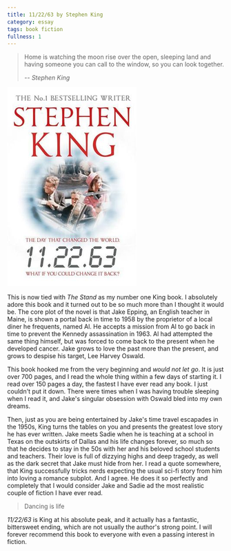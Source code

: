 ```yaml
---
title: 11/22/63 by Stephen King
category: essay
tags: book fiction
fullness: 1
---
```


> Home is watching the moon rise over the open, sleeping land and having someone you can call to the window, so you can look together.
>
> <cite>-- Stephen King</cite>

![11/22/63](/assets/112263.jpg)

This is now tied with _The Stand_ as my number one King book. I absolutely adore this book and it turned out to be so much more than I thought it would be. The core plot of the novel is that Jake Epping, an English teacher in Maine, is shown a portal back in time to 1958 by the proprietor of a local diner he frequents, named Al. He accepts a mission from Al to go back in time to prevent the Kennedy assassination in 1963. Al had attempted the same thing himself, but was forced to come back to the present when he developed cancer. Jake grows to love the past more than the present, and grows to despise his target, Lee Harvey Oswald.

This book hooked me from the very beginning and _would not let go_. It is just over 700 pages, and I read the whole thing within a few days of starting it. I read over 150 pages a day, the fastest I have ever read any book. I just couldn't put it down. There were times when I was having trouble sleeping when I read it, and Jake's singular obsession with Oswald bled into my own dreams.

Then, just as you are being entertained by Jake's time travel escapades in the 1950s, King turns the tables on you and presents the greatest love story he has ever written. Jake meets Sadie when he is teaching at a school in Texas on the outskirts of Dallas and his life changes forever, so much so that he decides to stay in the 50s with her and his beloved school students and teachers. Their love is full of dizzying highs and deep tragedy, as well as the dark secret that Jake must hide from her. I read a quote somewhere, that King successfully tricks nerds expecting the usual sci-fi story from him into loving a romance subplot. And I agree. He does it so perfectly and completely that I would consider Jake and Sadie ad the most realistic couple of fiction I have ever read.

> Dancing is life

_11/22/63_ is King at his absolute peak, and it actually has a fantastic, bittersweet ending, which are not usually the author's strong point. I will forever recommend this book to everyone with even a passing interest in fiction.
